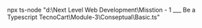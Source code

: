 npx ts-node "d:\Next Level Web Development\Misstion - 1 ___ Be a Typescript TecnoCart\Module-3\Conseptual\Basic.ts"